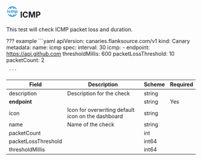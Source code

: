 ## <img src='https://raw.githubusercontent.com/flanksource/flanksource-ui/main/src/icons/icmp.svg' style='height: 32px'/> ICMP

This test will check ICMP packet loss and duration.

??? example
     ```yaml
     apiVersion: canaries.flanksource.com/v1
     kind: Canary
     metadata:
       name: icmp
     spec:
       interval: 30
       icmp:
         - endpoint: https://api.github.com
           thresholdMillis: 600
           packetLossThreshold: 10
           packetCount: 2
     
     ```

| Field | Description | Scheme | Required |
| ----- | ----------- | ------ | -------- |
| description | Description for the check | string |  |
| **endpoint** |  | string | Yes |
| icon | Icon for overwriting default icon on the dashboard | string |  |
| name | Name of the check | string |  |
| packetCount |  | int |  |
| packetLossThreshold |  | int64 |  |
| thresholdMillis |  | int64 |  |